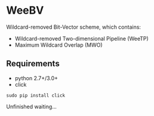 # WeeBV
Wildcard-removed Bit-Vector scheme, which contains:
- Wildcard-removed Two-dimensional Pipeline (WeeTP)
- Maximum Wildcard Overlap (MWO)

## Requirements
- python 2.7+/3.0+
- click
```
sudo pip install click
```
Unfinished waiting...
